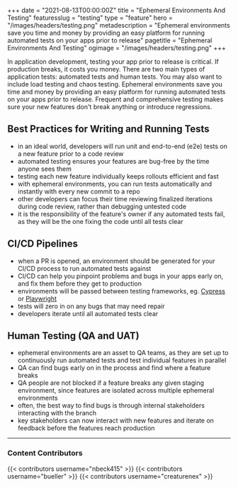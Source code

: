 +++
date = "2021-08-13T00:00:00Z"
title = "Ephemeral Environments And Testing"
featuresslug = "testing"
type = "feature"
hero = "/images/headers/testing.png"
metadescription = "Ephemeral environments save you time and money by providing an easy platform for running automated tests on your apps prior to release"
pagetitle = "Ephemeral Environments And Testing"
ogimage = "/images/headers/testing.png"
+++

In application development, testing your app prior to release is critical. If production breaks, it costs you money.
There are two main types of application tests: automated tests and human tests. You may also want to include load testing and chaos testing. Ephemeral environments save you time and money by providing an easy platform for running automated tests on your apps prior to release. Frequent and comprehensive testing makes sure your new features don't break anything or introduce regressions.

## Best Practices for Writing and Running Tests
- in an ideal world, developers will run unit and end-to-end (e2e) tests on a new feature prior to a code review
- automated testing ensures your features are bug-free by the time anyone sees them
- testing each new feature individually keeps rollouts efficient and fast
- with ephemeral environments, you can run tests automatically and instantly with every new commit to a repo
- other developers can focus their time reviewing finalized iterations during code review, rather than debugging untested code
- it is the responsibility of the feature's owner if any automated tests fail, as they will be the one fixing the code until all tests clear

## CI/CD Pipelines
- when a PR is opened, an environment should be generated for your CI/CD process to run automated tests against
- CI/CD can help you pinpoint problems and bugs in your apps early on, and fix them before they get to production
- environments will be passed between testing frameworks, eg. <a href="https://www.cypress.io/" target="_blank">Cypress</a> or <a href="https://playwright.dev/" target="_blank">Playwright</a>
- tests will zero in on any bugs that may need repair
- developers iterate until all automated tests clear



## Human Testing (QA and UAT)
- ephemeral environments are an asset to QA teams, as they are set up to continuously run automated tests and test individual features in parallel
- QA can find bugs early on in the process and find where a feature breaks
- QA people are not blocked if a feature breaks any given staging environment, since features are isolated across multiple ephemeral environments
- often, the best way to find bugs is through internal stakeholders interacting with the branch
- key stakeholders can now interact with new features and iterate on feedback before the features reach production



----
### Content Contributors

{{< contributors username="nbeck415" >}}
{{< contributors username="bueller" >}}
{{< contributors username="creaturenex" >}}
